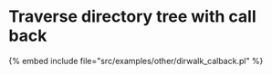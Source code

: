 # Traverse directory tree with call back

{% embed include file="src/examples/other/dirwalk_calback.pl" %}


